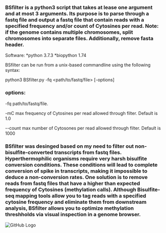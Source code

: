 ### BSfilter is a python3 script that takes at lease one argument and at most 3 arguments. Its purpose is to parse through a fastq file and output a fastq file that contain reads with a specified frequency and/or count of Cytosines per read. Note: if the genome contains multiple chromosomes, split chromosomes into separate files. Additionally, remove fasta header. 

Software:
*python 3.7.3
*biopython 1.74

BSfilter can be run from a unix-based commandline using the following syntax:

python3 BSfilter.py -fq <path/to/fastq/file> [-options]

### options:

-fq <string>    path/to/fastq/file.

-mC <float>    max frequency of Cytosines per read allowed through filter. Default is 1.0

--count <integer>    max number of Cytosones per read allowed through filter. Default is 1000
  
  
  
  
### BSfilter was desinged based on my need to filter out non-bisulfite-converted transcripts from fastq files. Hyperthermophilic organisms require very harsh bisulfite conversion conditions. These conditions will lead to complete conversion of spike in transcripts, making it impossible to deduce a non-conversion rates. One solution is to remove reads from fastq files that have a higher than expected frequency of Cytosines (methylation calls). Although Bisulfite-seq mapping tools allow you to tag reads with a specified cytosine frequency and eliminate them from downstream analysis, BSfilter allows you to optimize methylation threshholds via visual inspection in a genome browser.


![GitHub Logo](~/Documents/filter_picture.png)
